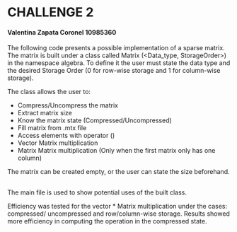 # CHALLENGE 2
#### Valentina Zapata Coronel 10985360
The following code presents a possible implementation of a sparse matrix.
The matrix is built under a class called Matrix (<Data_type, StorageOrder>) in the namespace algebra. To define it the user must state the data type and the desired
Storage Order (0 for row-wise storage and 1 for column-wise storage). 

The class allows the user to:
- Compress/Uncompress the matrix
- Extract matrix size
- Know the matrix state (Compressed/Uncompressed)
- Fill matrix from .mtx file
- Access elements with operator ()
- Vector Matrix multiplication
- Matrix Matrix multiplication (Only when the first matrix only has one column)

The matrix can be created empty, or the user can state the size beforehand. 
## 
The main file is used to show potential uses of the built class.

Efficiency was tested for the vector * Matrix multiplication under the cases: compressed/ uncompressed and row/column-wise storage. Results showed more efficiency in computing the operation in the compressed state. 
